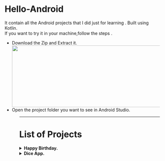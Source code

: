 # Hello-Android
It contain all the Android projects that I did just for learning . Built using Kotlin.<br>
If you want to try it in your machine,follow the steps .<br>
<ul>
  <li> Download the Zip and Extract it.</li>
<img align="center" height="200px" width="530px "src="https://user-images.githubusercontent.com/47265493/114360907-31a00300-9b93-11eb-9d4b-333216f45b2e.jpg">
  <li> Open the project folder you want to see in Android Studio.</li>
<ul>

<hr>

# List of Projects

<details>
  <summary><strong>Happy Birthday.</strong></summary>
  <p>It is a basic layout project,where we understand concepts like Views and ContraintLayout and learn to use Layout Editor</p>
  <img src="https://user-images.githubusercontent.com/47265493/114359621-ca358380-9b91-11eb-8dfc-4883cd3c9e93.png">
</details>

<details>
  <summary><strong>Dice App.</strong></summary>
  
</details>
